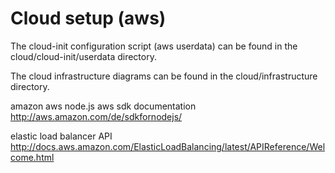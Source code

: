 # Cloud setup (aws)

The cloud-init configuration script (aws userdata) can be found in the cloud/cloud-init/userdata directory.

The cloud infrastructure diagrams can be found in the cloud/infrastructure directory.

amazon aws
node.js aws sdk documentation
http://aws.amazon.com/de/sdkfornodejs/

elastic load balancer API
http://docs.aws.amazon.com/ElasticLoadBalancing/latest/APIReference/Welcome.html